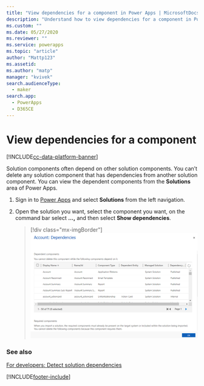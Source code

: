 ```yaml
---
title: "View dependencies for a component in Power Apps | MicrosoftDocs"
description: "Understand how to view dependencies for a component in Power Apps"
ms.custom: ""
ms.date: 05/27/2020
ms.reviewer: ""
ms.service: powerapps
ms.topic: "article"
author: "Mattp123"
ms.assetid: 
ms.author: "matp"
manager: "kvivek"
search.audienceType: 
  - maker
search.app: 
  - PowerApps
  - D365CE
---
```


# View dependencies for a component
[!INCLUDE[cc-data-platform-banner](../../includes/cc-data-platform-banner.md)]

Solution components often depend on other solution components. You can’t delete any solution component that has dependencies from another solution component. You can view the dependent components from the **Solutions** area of Power Apps.  


1. Sign in to [Power Apps](https://make.powerapps.com/?utm_source=padocs&utm_medium=linkinadoc&utm_campaign=referralsfromdoc) and select **Solutions** from the left navigation. 
2. Open the solution you want, select the component you want, on the command bar select **...,** and then select **Show dependencies**. 

   > [!div class="mx-imgBorder"] 
   > ![Component dependency for the account table.](media/component-dependencies-account.png)

### See also
[For developers: Detect solution dependencies](/power-platform/alm/solution-api#detect-solution-dependencies)

[!INCLUDE[footer-include](../../includes/footer-banner.md)]